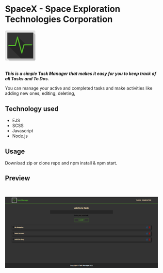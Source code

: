 # SpaceX - Space Exploration Technologies Corporation

<img src="./public/img/logo.png" width="100" height="">
<br>
<br>

**_This is a simple Task Manager that makes it easy for you to keep track of all Tasks and To Dos._**

You can manage your active and completed tasks and make activities like adding new ones, editing, deleting,

## Technology used

-   EJS
-   SCSS
-   Javascript
-   Node.js

## Usage

Download zip or clone repo and npm install & npm start.

## Preview
<br>
<p align="center">
  <img src='./public/img/preview.png'>
</p>
